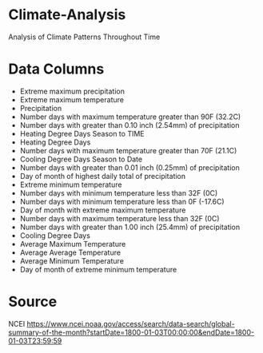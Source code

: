 # Climate-Analysis
Analysis of Climate Patterns Throughout Time

# Data Columns

- Extreme maximum precipitation
- Extreme maximum temperature
- Precipitation
- Number days with maximum temperature greater than 90F (32.2C)
- Number days with greater than 0.10 inch (2.54mm) of precipitation
- Heating Degree Days Season to TIME
- Heating Degree Days
- Number days with maximum temperature greater than 70F (21.1C)
- Cooling Degree Days Season to Date
- Number days with greater than 0.01 inch (0.25mm) of precipitation
- Day of month of highest daily total of precipitation
- Extreme minimum temperature
- Number days with minimum temperature less than 32F (0C)
- Number days with minimum temperature less than 0F (-17.6C)
- Day of month with extreme maximum temperature
- Number days with maximum temperature less than 32F (0C)
- Number days with greater than 1.00 inch (25.4mm) of precipitation
- Cooling Degree Days
- Average Maximum Temperature
- Average Average Temperature
- Average Minimum Temperature
- Day of month of extreme minimum temperature

# Source 

NCEI https://www.ncei.noaa.gov/access/search/data-search/global-summary-of-the-month?startDate=1800-01-03T00:00:00&endDate=1800-01-03T23:59:59